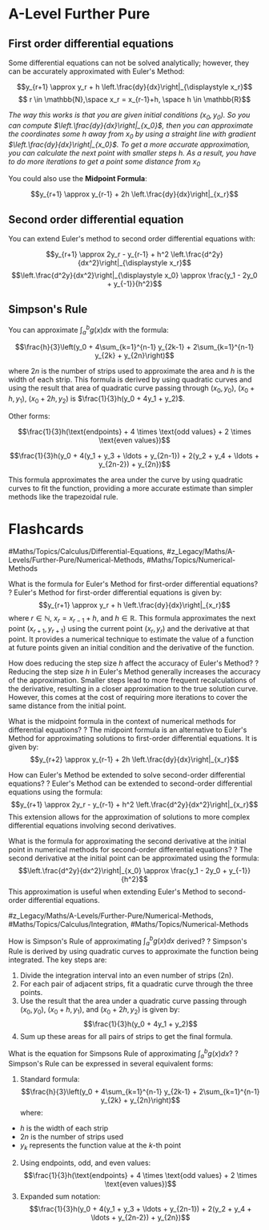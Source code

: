 # A-Level Further Pure
## First order differential equations
Some differential equations can not be solved analytically; however, they can be accurately approximated with Euler's Method:

$$y_{r+1} \approx y_r + h \left.\frac{dy}{dx}\right|_{\displaystyle x_r}$$
$$ r \in \mathbb{N},\space x_r = x_{r-1}+h, \space h \in \mathbb{R}$$

*The way this works is that you are given initial conditions $(x_0, y_0)$. So you can compute $\left.\frac{dy}{dx}\right|_{x_0}$, then you can approximate the coordinates some $h$ away from $x_0$ by using a straight line with gradient $\left.\frac{dy}{dx}\right|_{x_0}$. To get a more accurate approximation, you can calculate the next point with smaller steps $h$. As a result, you have to do more iterations to get a point some distance from $x_0$*

You could also use the **Midpoint Formula**:

$$y_{r+1} \approx y_{r-1} + 2h \left.\frac{dy}{dx}\right|_{x_r}$$

## Second order differential equation
You can extend Euler's method to second order differential equations with:

$$y_{r+1} \approx 2y_r - y_{r-1} + h^2 \left.\frac{d^2y}{dx^2}\right|_{\displaystyle x_r}$$
$$\left.\frac{d^2y}{dx^2}\right|_{\displaystyle x_0} \approx \frac{y_1 - 2y_0 + y_{-1}}{h^2}$$

## Simpson's Rule
You can approximate $\int_a^b g(x) dx$ with the formula:

$$\frac{h}{3}\left(y_0 + 4\sum_{k=1}^{n-1} y_{2k-1} + 2\sum_{k=1}^{n-1} y_{2k} + y_{2n}\right)$$

where $2n$ is the number of strips used to approximate the area and $h$ is the width of each strip.
This formula is derived by using quadratic curves and using the result that area of quadratic curve passing through $(x_0, y_0)$, $(x_0 + h, y_1)$, $(x_0 + 2h, y_2)$ is $\frac{1}{3}h(y_0 + 4y_1 + y_2)$.

Other forms:

$$\frac{1}{3}h(\text{endpoints} + 4 \times \text{odd values} + 2 \times \text{even values})$$

$$\frac{1}{3}h(y_0 + 4(y_1 + y_3 + \ldots + y_{2n-1}) + 2(y_2 + y_4 + \ldots + y_{2n-2}) + y_{2n})$$

This formula approximates the area under the curve by using quadratic curves to fit the function, providing a more accurate estimate than simpler methods like the trapezoidal rule.


# Flashcards

#Maths/Topics/Calculus/Differential-Equations, #z_Legacy/Maths/A-Levels/Further-Pure/Numerical-Methods, #Maths/Topics/Numerical-Methods 

What is the formula for Euler's Method for first-order differential equations?
?
Euler's Method for first-order differential equations is given by:
$$y_{r+1} \approx y_r + h \left.\frac{dy}{dx}\right|_{x_r}$$
where $r \in \mathbb{N}$, $x_r = x_{r-1}+h$, and $h \in \mathbb{R}$. This formula approximates the next point $(x_{r+1}, y_{r+1})$ using the current point $(x_r, y_r)$ and the derivative at that point.  It provides a numerical technique to estimate the value of a function at future points given an initial condition and the derivative of the function.  

How does reducing the step size $h$ affect the accuracy of Euler's Method?
?
Reducing the step size $h$ in Euler's Method generally increases the accuracy of the approximation. Smaller steps lead to more frequent recalculations of the derivative, resulting in a closer approximation to the true solution curve. However, this comes at the cost of requiring more iterations to cover the same distance from the initial point.  

What is the midpoint formula in the context of numerical methods for differential equations? ?
The midpoint formula is an alternative to Euler's Method for approximating solutions to first-order differential equations. It is given by:
$$y_{r+2} \approx y_{r-1} + 2h \left.\frac{dy}{dx}\right|_{x_r}$$


How can Euler's Method be extended to solve second-order differential equations?
?
Euler's Method can be extended to second-order differential equations using the formula:
$$y_{r+1} \approx 2y_r - y_{r-1} + h^2 \left.\frac{d^2y}{dx^2}\right|_{x_r}$$
This extension allows for the approximation of solutions to more complex differential equations involving second derivatives.  

What is the formula for approximating the second derivative at the initial point in numerical methods for second-order differential equations?
?
The second derivative at the initial point can be approximated using the formula:
$$\left.\frac{d^2y}{dx^2}\right|_{x_0} \approx \frac{y_1 - 2y_0 + y_{-1}}{h^2}$$
This approximation is useful when extending Euler's Method to second-order differential equations.  

#z_Legacy/Maths/A-Levels/Further-Pure/Numerical-Methods, #Maths/Topics/Calculus/Integration, #Maths/Topics/Numerical-Methods 

How is Simpson's Rule of approximating $\int_a^b g(x) dx$ derived?
?
Simpson's Rule is derived by using quadratic curves to approximate the function being integrated. The key steps are:
1. Divide the integration interval into an even number of strips (2n).
2. For each pair of adjacent strips, fit a quadratic curve through the three points.
3. Use the result that the area under a quadratic curve passing through $(x_0, y_0)$, $(x_0 + h, y_1)$, and $(x_0 + 2h, y_2)$ is given by: $$\frac{1}{3}h(y_0 + 4y_1 + y_2)$$
4. Sum up these areas for all pairs of strips to get the final formula. 

What is the equation for Simpsons Rule of approximating $\int_a^b g(x) dx$?
?
Simpson's Rule can be expressed in several equivalent forms:
1. Standard formula:
   $$\frac{h}{3}\left(y_0 + 4\sum_{k=1}^{n-1} y_{2k-1} + 2\sum_{k=1}^{n-1} y_{2k} + y_{2n}\right)$$ where:
- $h$ is the width of each strip
- $2n$ is the number of strips used
- $y_k$ represents the function value at the $k$-th point
2. Using endpoints, odd, and even values:
   $$\frac{1}{3}h(\text{endpoints} + 4 \times \text{odd values} + 2 \times \text{even values})$$
3. Expanded sum notation:
   $$\frac{1}{3}h(y_0 + 4(y_1 + y_3 + \ldots + y_{2n-1}) + 2(y_2 + y_4 + \ldots + y_{2n-2}) + y_{2n})$$  



